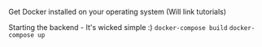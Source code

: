 Get Docker installed on your operating system (Will link tutorials)

Starting the backend - It's wicked simple :)
`docker-compose build`
`docker-compose up`
